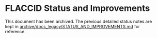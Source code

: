 # FLACCID Status and Improvements

This document has been archived. The previous detailed status notes are kept in
[archive/docs_legacy/STATUS_AND_IMPROVEMENTS.md](../archive/docs_legacy/STATUS_AND_IMPROVEMENTS.md) for reference.
